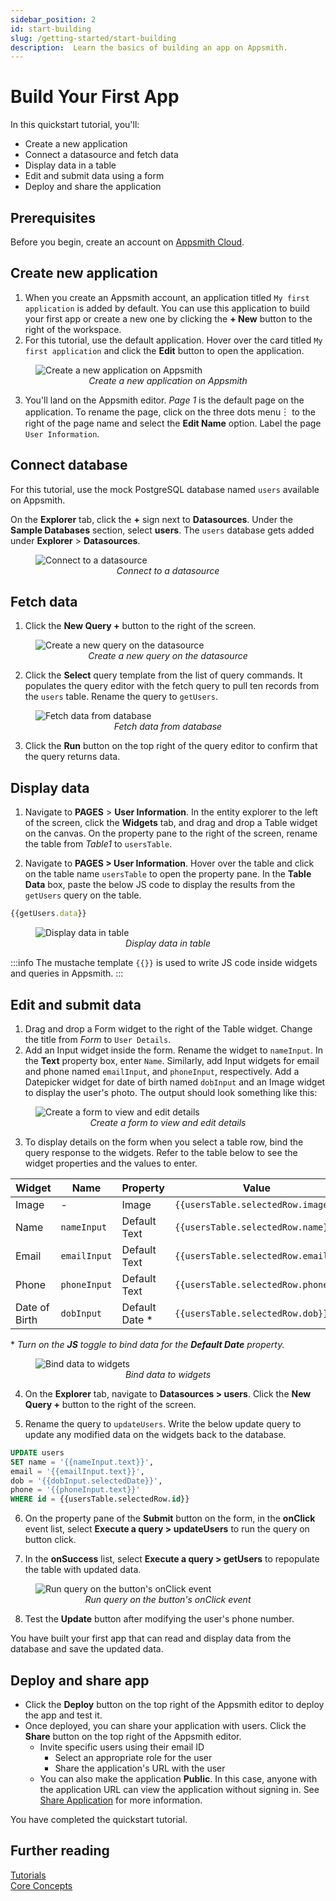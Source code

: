 ```yaml
---
sidebar_position: 2
id: start-building
slug: /getting-started/start-building
description:  Learn the basics of building an app on Appsmith.
---
```

# Build Your First App

In this quickstart tutorial, you'll:

* Create a new application
* Connect a datasource and fetch data 
* Display data in a table
* Edit and submit data using a form
* Deploy and share the application

## Prerequisites

Before you begin, create an account on [Appsmith Cloud](https://app.appsmith.com/).

## Create new application

1. When you create an Appsmith account, an application titled `My first application` is added by default. You can use this application to build your first app or create a new one by clicking the **+ New** button to the right of the workspace.
2. For this tutorial, use the default application. Hover over the card titled `My first application` and click the **Edit** button to open the application.

<figure>
  <img src="/img/create-new-app.png" style= {{width:"100%", height:"auto"}} alt="Create a new application on Appsmith"/>
  <figcaption align = "center"><i>Create a new application on Appsmith</i></figcaption>
</figure>

3. You'll land on the Appsmith editor. *Page 1* is the default page on the application. To rename the page, click on the three dots menu︙ to the right of the page name and select the **Edit Name** option. Label the page `User Information`.

## Connect database

For this tutorial, use the mock PostgreSQL database named `users` available on Appsmith.

On the **Explorer** tab, click the **+** sign next to **Datasources**. Under the **Sample Databases** section, select **users**. The `users` database gets added under **Explorer** > **Datasources**.

<figure>
  <img src="/img/Add_Datasource.png" style= {{width:"100%", height:"auto"}} alt="Connect to a datasource"/>
  <figcaption align = "center"><i>Connect to a datasource</i></figcaption>
</figure>

## Fetch data

1. Click the **New Query +** button to the right of the screen.

<figure>
  <img src="/img/create-new-query.png" style= {{width:"100%", height:"auto"}} alt="Create a new query on the datasource"/>
  <figcaption align = "center"><i>Create a new query on the datasource</i></figcaption>
</figure>

2. Click the **Select** query template from the list of query commands. It populates the query editor with the fetch query to pull ten records from the `users` table. Rename the query to `getUsers`.

<figure>
  <img src="/img/fetch-data-query.png" style= {{width:"100%", height:"auto"}} alt="Fetch data from database"/>
  <figcaption align = "center"><i>Fetch data from database</i></figcaption>
</figure>

3. Click the **Run** button on the top right of the query editor to confirm that the query returns data.

## Display data

1. Navigate to **PAGES** > **User Information**. In the entity explorer to the left of the screen, click the **Widgets** tab, and drag and drop a Table widget on the canvas. On the property pane to the right of the screen, rename the table from *Table1* to `usersTable`.

2. Navigate to **PAGES > User Information**. Hover over the table and click on the table name `usersTable` to open the property pane. In the **Table Data** box, paste the below JS code to display the results from the `getUsers` query on the table.

  ```javascript
  {{getUsers.data}}
  ```

<figure>
  <img src="/img/display-data-in-table.png" style= {{width:"100%", height:"auto"}} alt="Display data in table"/>
  <figcaption align = "center"><i>Display data in table</i></figcaption>
</figure>


:::info
The mustache template `{{}}` is used to write JS code inside widgets and queries in Appsmith.
:::

## Edit and submit data

1. Drag and drop a Form widget to the right of the Table widget. Change the title from *Form* to `User Details`.
2. Add an Input widget inside the form. Rename the widget to `nameInput`. In the **Text** property box, enter `Name`. Similarly, add Input widgets for email and phone named `emailInput`, and `phoneInput`, respectively. Add a Datepicker widget for date of birth named `dobInput` and an Image widget to display the user's photo. The output should look something like this:

<figure>
  <img src="/img/form-to-edit-details.png" style= {{width:"100%", height:"auto"}} alt="Create a form to view and edit details"/>
  <figcaption align = "center"><i>Create a form to view and edit details</i></figcaption>
</figure>

3. To display details on the form when you select a table row, bind the query response to the widgets. Refer to the table below to see the widget properties and the values to enter.

  | Widget | Name       | Property                                          | Value                              |
  | ------ | ---------- | ------------------------------------------------- | ---------------------------------- |
  | Image  | -          | Image                                             | ```{{usersTable.selectedRow.image}}``` |
  | Name   | `nameInput`  | Default Text                                      | ```{{usersTable.selectedRow.name}}```  |
  | Email  | `emailInput` | Default Text                                      | ```{{usersTable.selectedRow.email}}``` |
  | Phone  | `phoneInput` | Default Text                                      | ```{{usersTable.selectedRow.phone}}``` |
  | Date of Birth    | `dobInput`   | Default Date *                                    | ```{{usersTable.selectedRow.dob}}``` |

  \* <i>Turn on the <b>JS</b> toggle to bind data for the <b>Default Date</b> property.</i>

<figure>
  <img src="/img/bind-data-to-widgets.png" style= {{width:"100%", height:"auto"}} alt="Bind data to widgets"/>
  <figcaption align = "center"><i>Bind data to widgets</i></figcaption>
</figure>

4. On the **Explorer** tab, navigate to **Datasources > users**. Click the **New Query +** button to the right of the screen.

5. Rename the query to `updateUsers`. Write the below update query to update any modified data on the widgets back to the database.

  ```sql
  UPDATE users 
  SET name = '{{nameInput.text}}', 
  email = '{{emailInput.text}}', 
  dob = '{{dobInput.selectedDate}}', 
  phone = '{{phoneInput.text}}' 
  WHERE id = {{usersTable.selectedRow.id}} 
  ```

6. On the property pane of the **Submit** button on the form, in the **onClick** event list, select **Execute a query > updateUsers** to run the query on button click. 

7. In the **onSuccess** list, select **Execute a query > getUsers** to repopulate the table with updated data.

<figure>
  <img src="/img/run-query-on-click-event.png" style= {{width:"100%", height:"auto"}} alt="Run query on the button's onClick event"/>
  <figcaption align = "center"><i>Run query on the button's onClick event</i></figcaption>
</figure>

8. Test the **Update** button after modifying the user's phone number.

You have built your first app that can read and display data from the database and save the updated data.

## Deploy and share app

* Click the **Deploy** button on the top right of the Appsmith editor to deploy the app and test it.
* Once deployed, you can share your application with users. Click the **Share** button on the top right of the Appsmith editor.
  * Invite specific users using their email ID
    * Select an appropriate role for the user
    * Share the application's URL with the user
  * You can also make the application **Public**. In this case, anyone with the application URL can view the application without signing in. See [Share Application](/advanced-concepts/share-application) for more information.

You have completed the quickstart tutorial.

## Further reading

[Tutorials](/learning-and-resources/tutorials)<br />
[Core Concepts](/core-concepts/connecting-to-data-sources)

